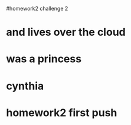 #homework2 challenge 2
# and lives over the cloud 
# was a princess
# cynthia
# homework2 first push
